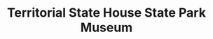 ---
layout: repo
title: "Territorial State House State Park Museum"
id: 25371
permalink: repos/25371/
---